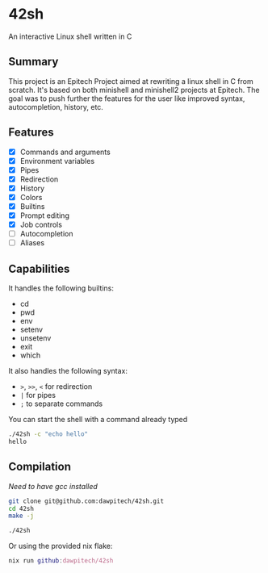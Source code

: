 # 42sh

An interactive Linux shell written in C

## Summary

This project is an Epitech Project aimed at rewriting a linux shell in C
from scratch.
It's based on both minishell and minishell2 projects at Epitech.
The goal was to push further the features for the user like improved syntax,
autocompletion, history, etc.

## Features

- [x] Commands and arguments
- [x] Environment variables
- [x] Pipes
- [x] Redirection
- [x] History
- [x] Colors
- [x] Builtins
- [x] Prompt editing
- [x] Job controls
- [ ] Autocompletion
- [ ] Aliases

## Capabilities

It handles the following builtins:

* cd
* pwd
* env
* setenv
* unsetenv
* exit
* which

It also handles the following syntax:

* `>`, `>>`, `<` for redirection
* `|` for pipes
* `;` to separate commands

You can start the shell with a command already typed

```bash
./42sh -c "echo hello"
hello
```

## Compilation

*Need to have gcc installed*
```bash
git clone git@github.com:dawpitech/42sh.git
cd 42sh
make -j
```
```bash
./42sh
```
Or using the provided nix flake:
```nix
nix run github:dawpitech/42sh
```

